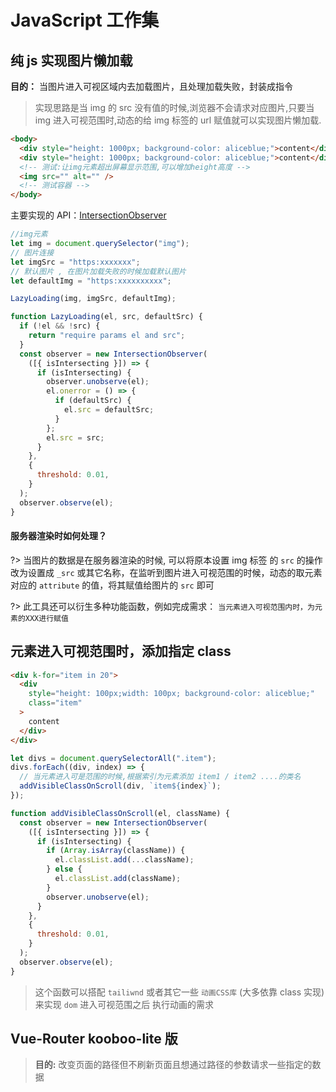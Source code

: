 # JavaScript 工作集

## 纯 js 实现图片懒加载

**目的：** 当图片进入可视区域内去加载图片，且处理加载失败，封装成指令

> 实现思路是当 img 的 src 没有值的时候,浏览器不会请求对应图片,只要当 img 进入可视范围时,动态的给 img 标签的 url 赋值就可以实现图片懒加载.

```html
<body>
  <div style="height: 1000px; background-color: aliceblue;">content</div>
  <div style="height: 1000px; background-color: aliceblue;">content</div>
  <!-- 测试:让img元素超出屏幕显示范围,可以增加height高度 -->
  <img src="" alt="" />
  <!-- 测试容器 -->
</body>
```

主要实现的 API：[IntersectionObserver](https://developer.mozilla.org/en-US/docs/Web/API/IntersectionObserver/IntersectionObserver)

```js
//img元素
let img = document.querySelector("img");
// 图片连接
let imgSrc = "https:xxxxxxx";
// 默认图片 , 在图片加载失败的时候加载默认图片
let defaultImg = "https:xxxxxxxxxx";

LazyLoading(img, imgSrc, defaultImg);

function LazyLoading(el, src, defaultSrc) {
  if (!el && !src) {
    return "require params el and src";
  }
  const observer = new IntersectionObserver(
    ([{ isIntersecting }]) => {
      if (isIntersecting) {
        observer.unobserve(el);
        el.onerror = () => {
          if (defaultSrc) {
            el.src = defaultSrc;
          }
        };
        el.src = src;
      }
    },
    {
      threshold: 0.01,
    }
  );
  observer.observe(el);
}
```

#### 服务器渲染时如何处理？

?> 当图片的数据是在服务器渲染的时候, 可以将原本设置 img 标签 的 `src` 的操作改为设置成 `_src` 或其它名称，在监听到图片进入可视范围的时候，动态的取元素对应的 `attribute` 的值，将其赋值给图片的 `src` 即可

?> 此工具还可以衍生多种功能函数，例如完成需求： `当元素进入可视范围内时，为元素的XXX进行赋值`

## 元素进入可视范围时，添加指定 class

```html
<div k-for="item in 20">
  <div
    style="height: 100px;width: 100px; background-color: aliceblue;"
    class="item"
  >
    content
  </div>
</div>
```

```js
let divs = document.querySelectorAll(".item");
divs.forEach((div, index) => {
  // 当元素进入可是范围的时候,根据索引为元素添加 item1 / item2 ....的类名
  addVisibleClassOnScroll(div, `item${index}`);
});

function addVisibleClassOnScroll(el, className) {
  const observer = new IntersectionObserver(
    ([{ isIntersecting }]) => {
      if (isIntersecting) {
        if (Array.isArray(className)) {
          el.classList.add(...className);
        } else {
          el.classList.add(className);
        }
        observer.unobserve(el);
      }
    },
    {
      threshold: 0.01,
    }
  );
  observer.observe(el);
}
```

> 这个函数可以搭配 `tailiwnd` 或者其它一些 `动画CSS库` (大多依靠 class 实现) 来实现 `dom` 进入可视范围之后 执行动画的需求

## Vue-Router kooboo-lite 版

> **目的:** 改变页面的路径但不刷新页面且想通过路径的参数请求一些指定的数据
